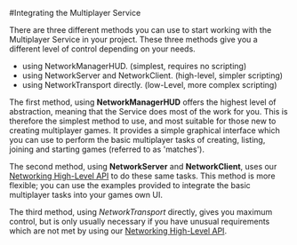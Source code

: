 #Integrating the Multiplayer Service

There are three different methods you can use to start working with the Multiplayer Service in your project. These three methods give you a different level of control depending on your needs.

- using NetworkManagerHUD. (simplest, requires no scripting)
- using NetworkServer and NetworkClient. (high-level, simpler scripting)
- using NetworkTransport directly. (low-Level, more complex scripting)

The first method, using __NetworkManagerHUD__ offers the highest level of abstraction, meaning that the Service does most of the work for you. This is therefore the simplest method to use, and most suitable for those new to creating multiplayer games. It provides a simple graphical interface which you can use to perform the basic multiplayer tasks of creating, listing, joining and starting games (referred to as 'matches').

The second method, using __NetworkServer__ and __NetworkClient__, uses our [Networking High-Level API](UNetUsingHLAPI) to do these same tasks. This method is more flexible; you can use the examples provided to integrate the basic multiplayer tasks into your games own UI.

The third method, using _NetworkTransport_ directly, gives you maximum control, but is only usually necessary if you have unusual requirements which are not met by using our [Networking High-Level API](UNetUsingHLAPI).